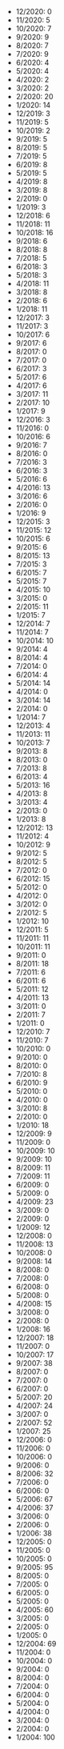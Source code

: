*  12/2020: 0
*  11/2020: 5
*  10/2020: 7
*  9/2020: 9
*  8/2020: 7
*  7/2020: 9
*  6/2020: 4
*  5/2020: 4
*  4/2020: 2
*  3/2020: 2
*  2/2020: 20
*  1/2020: 14
*  12/2019: 3
*  11/2019: 5
*  10/2019: 2
*  9/2019: 5
*  8/2019: 5
*  7/2019: 5
*  6/2019: 8
*  5/2019: 5
*  4/2019: 8
*  3/2019: 8
*  2/2019: 0
*  1/2019: 3
*  12/2018: 6
*  11/2018: 11
*  10/2018: 16
*  9/2018: 6
*  8/2018: 8
*  7/2018: 5
*  6/2018: 3
*  5/2018: 3
*  4/2018: 11
*  3/2018: 8
*  2/2018: 6
*  1/2018: 11
*  12/2017: 3
*  11/2017: 3
*  10/2017: 6
*  9/2017: 6
*  8/2017: 0
*  7/2017: 0
*  6/2017: 3
*  5/2017: 6
*  4/2017: 6
*  3/2017: 11
*  2/2017: 10
*  1/2017: 9
*  12/2016: 3
*  11/2016: 0
*  10/2016: 6
*  9/2016: 7
*  8/2016: 0
*  7/2016: 3
*  6/2016: 3
*  5/2016: 6
*  4/2016: 13
*  3/2016: 6
*  2/2016: 0
*  1/2016: 9
*  12/2015: 3
*  11/2015: 12
*  10/2015: 6
*  9/2015: 6
*  8/2015: 13
*  7/2015: 3
*  6/2015: 7
*  5/2015: 7
*  4/2015: 10
*  3/2015: 0
*  2/2015: 11
*  1/2015: 7
*  12/2014: 7
*  11/2014: 7
*  10/2014: 10
*  9/2014: 4
*  8/2014: 4
*  7/2014: 0
*  6/2014: 4
*  5/2014: 14
*  4/2014: 0
*  3/2014: 14
*  2/2014: 0
*  1/2014: 7
*  12/2013: 4
*  11/2013: 11
*  10/2013: 7
*  9/2013: 8
*  8/2013: 0
*  7/2013: 8
*  6/2013: 4
*  5/2013: 16
*  4/2013: 8
*  3/2013: 4
*  2/2013: 0
*  1/2013: 8
*  12/2012: 13
*  11/2012: 4
*  10/2012: 9
*  9/2012: 5
*  8/2012: 5
*  7/2012: 0
*  6/2012: 15
*  5/2012: 0
*  4/2012: 0
*  3/2012: 0
*  2/2012: 5
*  1/2012: 10
*  12/2011: 5
*  11/2011: 11
*  10/2011: 11
*  9/2011: 0
*  8/2011: 18
*  7/2011: 6
*  6/2011: 6
*  5/2011: 12
*  4/2011: 13
*  3/2011: 0
*  2/2011: 7
*  1/2011: 0
*  12/2010: 7
*  11/2010: 7
*  10/2010: 0
*  9/2010: 0
*  8/2010: 0
*  7/2010: 8
*  6/2010: 9
*  5/2010: 0
*  4/2010: 0
*  3/2010: 8
*  2/2010: 0
*  1/2010: 18
*  12/2009: 9
*  11/2009: 0
*  10/2009: 10
*  9/2009: 10
*  8/2009: 11
*  7/2009: 11
*  6/2009: 0
*  5/2009: 0
*  4/2009: 23
*  3/2009: 0
*  2/2009: 0
*  1/2009: 12
*  12/2008: 0
*  11/2008: 13
*  10/2008: 0
*  9/2008: 14
*  8/2008: 0
*  7/2008: 0
*  6/2008: 0
*  5/2008: 0
*  4/2008: 15
*  3/2008: 0
*  2/2008: 0
*  1/2008: 16
*  12/2007: 18
*  11/2007: 0
*  10/2007: 17
*  9/2007: 38
*  8/2007: 0
*  7/2007: 0
*  6/2007: 0
*  5/2007: 20
*  4/2007: 24
*  3/2007: 0
*  2/2007: 52
*  1/2007: 25
*  12/2006: 0
*  11/2006: 0
*  10/2006: 0
*  9/2006: 0
*  8/2006: 32
*  7/2006: 0
*  6/2006: 0
*  5/2006: 67
*  4/2006: 37
*  3/2006: 0
*  2/2006: 0
*  1/2006: 38
*  12/2005: 0
*  11/2005: 0
*  10/2005: 0
*  9/2005: 95
*  8/2005: 0
*  7/2005: 0
*  6/2005: 0
*  5/2005: 0
*  4/2005: 60
*  3/2005: 0
*  2/2005: 0
*  1/2005: 0
*  12/2004: 69
*  11/2004: 0
*  10/2004: 0
*  9/2004: 0
*  8/2004: 0
*  7/2004: 0
*  6/2004: 0
*  5/2004: 0
*  4/2004: 0
*  3/2004: 0
*  2/2004: 0
*  1/2004: 100